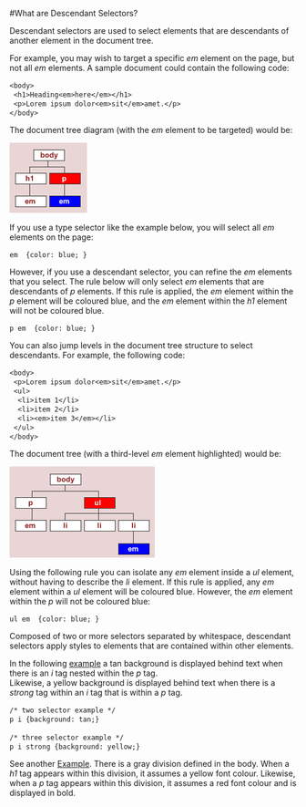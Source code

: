 
#What are Descendant Selectors?

Descendant selectors are used to select elements that are descendants of another element in 
the document tree.

For example, you may wish to target a specific  *em* element on the page, but not all  *em*  elements. A sample document could contain the following code:

~~~
<body>
 <h1>Heading<em>here</em></h1>
 <p>Lorem ipsum dolor<em>sit</em>amet.</p>
</body>
~~~

The document tree diagram (with the  *em*  element to be targeted) would be:


![](img/tree_desc_select.gif) 


If you use a type selector like the example below, you will select all  *em*  elements on the page:

~~~
em  {color: blue; }
~~~

However, if you use a descendant selector, you can refine the  *em*  elements that you select. The rule below will only select  *em* elements that are descendants of  *p*  elements.
If this rule is applied, the  *em*   element within the *p* element will be coloured blue, and the  *em*   element within the *h1* element will not be coloured blue.

~~~
p em  {color: blue; }
~~~

You can also jump levels in the document tree structure to select descendants. For example, the following code:

~~~
<body>
 <p>Lorem ipsum dolor<em>sit</em>amet.</p>
 <ul>
  <li>item 1</li>
  <li>item 2</li>
  <li><em>item 3</em></li>
 </ul>
</body>
~~~

The document tree (with a third-level  *em*   element highlighted) would be:

![](img/tree_desc_select2.gif) 

Using the following rule you can isolate any  *em*   element inside a  *ul*   element, without having to describe the  *li*   element. If this rule is applied, any  *em*   element within a  *ul*  element will be coloured blue. However, the  *em*   element within the  *p*   will not be coloured blue:

~~~
ul em  {color: blue; }
~~~

Composed of two or more selectors separated by whitespace, descendant selectors apply styles to elements that are contained within other elements.

In the following <a href = "archives/Class Htmls/contextualsample.htm" target = "_blank">example</a> a tan background is displayed behind text when there is an  *i* tag nested within the  *p*  tag.  
Likewise, a yellow background is displayed behind text when there is a *strong* tag within an *i* tag that is within a *p* tag.

~~~
/* two selector example */
p i {background: tan;}

/* three selector example */
p i strong {background: yellow;}
~~~

See another <a href = "archives/Class Htmls/contextualsample2.htm" target = "_blank">Example</a>. There is a gray division defined
in the body. When a  *h1*  tag appears within this division, it assumes a yellow font colour. Likewise, when
a  *p* tag appears within this division, it assumes a red font colour and is displayed in bold.

